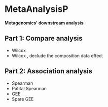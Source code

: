 # MetaAnalysisP
**Metagenomics' downstream analysis**
## Part 1: Compare analysis
* Wilcox 
* Wilcox , declude the composition data effect 
## Part 2: Association analysis
* Spearman
* Patital Spearman
* GEE 
* Spare GEE
